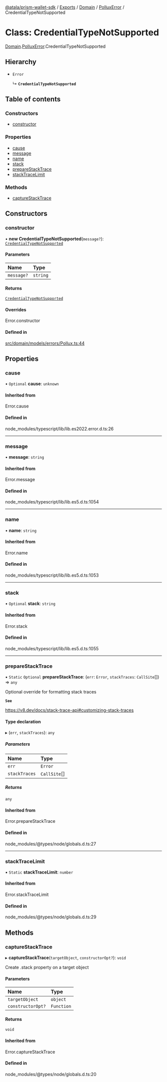 [@atala/prism-wallet-sdk](../README.md) / [Exports](../modules.md) / [Domain](../modules/Domain.md) / [PolluxError](../modules/Domain.PolluxError.md) / CredentialTypeNotSupported

# Class: CredentialTypeNotSupported

[Domain](../modules/Domain.md).[PolluxError](../modules/Domain.PolluxError.md).CredentialTypeNotSupported

## Hierarchy

- `Error`

  ↳ **`CredentialTypeNotSupported`**

## Table of contents

### Constructors

- [constructor](Domain.PolluxError.CredentialTypeNotSupported.md#constructor)

### Properties

- [cause](Domain.PolluxError.CredentialTypeNotSupported.md#cause)
- [message](Domain.PolluxError.CredentialTypeNotSupported.md#message)
- [name](Domain.PolluxError.CredentialTypeNotSupported.md#name)
- [stack](Domain.PolluxError.CredentialTypeNotSupported.md#stack)
- [prepareStackTrace](Domain.PolluxError.CredentialTypeNotSupported.md#preparestacktrace)
- [stackTraceLimit](Domain.PolluxError.CredentialTypeNotSupported.md#stacktracelimit)

### Methods

- [captureStackTrace](Domain.PolluxError.CredentialTypeNotSupported.md#capturestacktrace)

## Constructors

### constructor

• **new CredentialTypeNotSupported**(`message?`): [`CredentialTypeNotSupported`](Domain.PolluxError.CredentialTypeNotSupported.md)

#### Parameters

| Name | Type |
| :------ | :------ |
| `message?` | `string` |

#### Returns

[`CredentialTypeNotSupported`](Domain.PolluxError.CredentialTypeNotSupported.md)

#### Overrides

Error.constructor

#### Defined in

[src/domain/models/errors/Pollux.ts:44](https://github.com/hyperledger/identus-edge-agent-sdk-ts/blob/09a15046403a2249034c5ff5dfc7e6e562cd9171/src/domain/models/errors/Pollux.ts#L44)

## Properties

### cause

• `Optional` **cause**: `unknown`

#### Inherited from

Error.cause

#### Defined in

node_modules/typescript/lib/lib.es2022.error.d.ts:26

___

### message

• **message**: `string`

#### Inherited from

Error.message

#### Defined in

node_modules/typescript/lib/lib.es5.d.ts:1054

___

### name

• **name**: `string`

#### Inherited from

Error.name

#### Defined in

node_modules/typescript/lib/lib.es5.d.ts:1053

___

### stack

• `Optional` **stack**: `string`

#### Inherited from

Error.stack

#### Defined in

node_modules/typescript/lib/lib.es5.d.ts:1055

___

### prepareStackTrace

▪ `Static` `Optional` **prepareStackTrace**: (`err`: `Error`, `stackTraces`: `CallSite`[]) => `any`

Optional override for formatting stack traces

**`See`**

https://v8.dev/docs/stack-trace-api#customizing-stack-traces

#### Type declaration

▸ (`err`, `stackTraces`): `any`

##### Parameters

| Name | Type |
| :------ | :------ |
| `err` | `Error` |
| `stackTraces` | `CallSite`[] |

##### Returns

`any`

#### Inherited from

Error.prepareStackTrace

#### Defined in

node_modules/@types/node/globals.d.ts:27

___

### stackTraceLimit

▪ `Static` **stackTraceLimit**: `number`

#### Inherited from

Error.stackTraceLimit

#### Defined in

node_modules/@types/node/globals.d.ts:29

## Methods

### captureStackTrace

▸ **captureStackTrace**(`targetObject`, `constructorOpt?`): `void`

Create .stack property on a target object

#### Parameters

| Name | Type |
| :------ | :------ |
| `targetObject` | `object` |
| `constructorOpt?` | `Function` |

#### Returns

`void`

#### Inherited from

Error.captureStackTrace

#### Defined in

node_modules/@types/node/globals.d.ts:20
